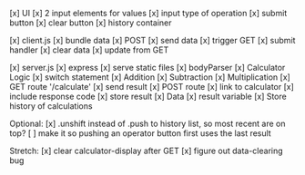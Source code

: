 [x] UI 
    [x] 2 input elements for values
    [x] input type of operation
    [x] submit button
    [x] clear button
    [x] history container

[x] client.js
    [x] bundle data
    [x] POST
        [x] send data
        [x] trigger GET
    [x] submit handler
    [x] clear data
    [x] update from GET

[x] server.js
    [x] express
        [x] serve static files
    [x] bodyParser
    [x] Calculator Logic
        [x] switch statement
        [x] Addition
        [x] Subtraction
        [x] Multiplication
    [x] GET route '/calculate'
        [x] send result
    [x] POST route
        [x] link to calculator
        [x] include response code
        [x] store result
    [x] Data
        [x] result variable
        [x] Store history of calculations

Optional:
[x] .unshift instead of .push to history list, so most recent are on top?
[ ] make it so pushing an operator button first uses the last result


Stretch:
[x] clear calculator-display after GET
[x] figure out data-clearing bug
